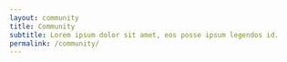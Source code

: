 ```yaml
---
layout: community
title: Community
subtitle: Lorem ipsum dolor sit amet, eos posse ipsum legendos id.
permalink: /community/
---
```

